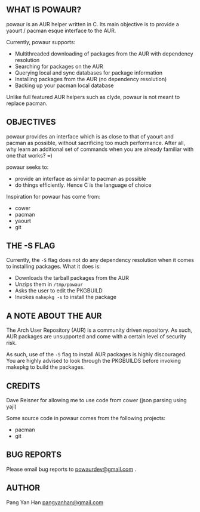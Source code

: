 WHAT IS POWAUR?
---------------

powaur is an AUR helper written in C. Its main objective is to provide
a yaourt / pacman esque interface to the AUR.

Currently, powaur supports:

- Multithreaded downloading of packages from the AUR with dependency resolution
- Searching for packages on the AUR
- Querying local and sync databases for package information
- Installing packages from the AUR (no dependency resolution)
- Backing up your pacman local database

Unlike full featured AUR helpers such as clyde, powaur is not meant to
replace pacman. 


OBJECTIVES
----------

powaur provides an interface which is as close to that of yaourt and pacman
as possible, without sacrificing too much performance. After all, why learn
an additional set of commands when you are already familiar with one that
works? =)

powaur seeks to:

- provide an interface as similar to pacman as possible
- do things efficiently. Hence C is the language of choice


Inspiration for powaur has come from:

- cower
- pacman
- yaourt
- git


THE -S FLAG
-----------

Currently, the `-S` flag does not do any dependency resolution when it comes
to installing packages. What it does is:

- Downloads the tarball packages from the AUR
- Unzips them in `/tmp/powaur`
- Asks the user to edit the PKGBUILD
- Invokes `makepkg -s` to install the package


A NOTE ABOUT THE AUR
--------------------

The Arch User Repository (AUR) is a community driven repository. As such,
AUR packages are unsupported and come with a certain level of security risk.

As such, use of the `-S` flag to install AUR packages is highly discouraged.
You are highly advised to look through the PKGBUILDS before invoking makepkg
to build the packages.


CREDITS
------

Dave Reisner for allowing me to use code from cower (json parsing using yajl)

Some source code in powaur comes from the following projects:

- pacman
- git


BUG REPORTS
-----------

Please email bug reports to powaurdev@gmail.com .


AUTHOR
------

Pang Yan Han <pangyanhan@gmail.com>
